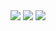 <div align="center">
  <img src="http://github-profile-summary-cards.vercel.app/api/cards/profile-details?username=questmatrix&theme=github_dark">
  <img src="http://github-profile-summary-cards.vercel.app/api/cards/repos-per-language?username=questmatrix&theme=github_dark">
  <img src="http://github-profile-summary-cards.vercel.app/api/cards/most-commit-language?username=questmatrix&theme=github_dark">
</div>
